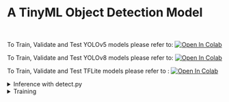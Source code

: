 # A TinyML Object Detection Model
<br/> 


To Train, Validate and Test YOLOv5 models please refer to: [![Open In Colab](https://colab.research.google.com/assets/colab-badge.svg)](https://drive.google.com/file/d/1Ye6hqnVmXGgFg2OFOiJIPTWQWiqOT9re/view?usp=sharing)

To Train, Validate and Test YOLOv8 models please refer to: [![Open In Colab](https://colab.research.google.com/assets/colab-badge.svg)](https://drive.google.com/file/d/1igwRzAgH7XOnJYDjh3vFyZzq1m0My5mG/view?usp=sharing)

To Train, Validate and Test TFLite models please refer to : [![Open In Colab](https://colab.research.google.com/assets/colab-badge.svg)]([https://colab.research.google.com/drive/1I4lcX26STG4OrNsgEzjwA3XNIRD8Qrq0](https://drive.google.com/file/d/1yu3DFumi65EjPrqidqGxHh8gRcK163R4/view?usp=sharing))

<details>
<summary>Inference with detect.py</summary>

`detect.py` runs inference on a variety of sources, downloading [models](https://github.com/ultralytics/yolov5/tree/master/models) automatically from the latest YOLOv5 [release](https://github.com/ultralytics/yolov5/releases) and saving results to `runs/detect`.

```bash
python detect.py --weights yolov5s.pt --source 0                               # webcam
                                               img.jpg                         # image
                                               vid.mp4                         # video
                                               screen                          # screenshot
                                               path/                           # directory
                                               list.txt                        # list of images
                                               list.streams                    # list of streams
                                               'path/*.jpg'                    # glob
                                               'https://youtu.be/LNwODJXcvt4'  # YouTube
                                               'rtsp://example.com/media.mp4'  # RTSP, RTMP, HTTP stream
```

</details>

<details>
<summary>Training</summary>

The commands below reproduce YOLOv5 [COCO](https://github.com/ultralytics/yolov5/blob/master/data/scripts/get_coco.sh) results. [Models](https://github.com/ultralytics/yolov5/tree/master/models) and [datasets](https://github.com/ultralytics/yolov5/tree/master/data) download automatically from the latest YOLOv5 [release](https://github.com/ultralytics/yolov5/releases). Training times for YOLOv5n/s/m/l/x are 1/2/4/6/8 days on a V100 GPU ([Multi-GPU](https://docs.ultralytics.com/yolov5/tutorials/multi_gpu_training) times faster). Use the largest `--batch-size` possible, or pass `--batch-size -1` for YOLOv5 [AutoBatch](https://github.com/ultralytics/yolov5/pull/5092). Batch sizes shown for V100-16GB.

```bash
python train.py --data coco.yaml --epochs 300 --weights '' --cfg yolov5n.yaml  --batch-size 128
                                                                 yolov5s                    64
                                                                 yolov5m                    40
                                                                 yolov5l                    24
                                                                 yolov5x                    16
```

<img width="800" src="https://user-images.githubusercontent.com/26833433/90222759-949d8800-ddc1-11ea-9fa1-1c97eed2b963.png">

</details>

